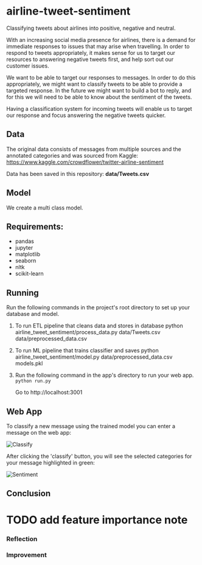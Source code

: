# airline-tweet-sentiment
Classifying tweets about airlines into positive, negative and neutral. 

With an increasing social media presence for airlines, there is a demand for immediate responses to issues that may 
arise when travelling. In order to respond to tweets appropriately, it makes sense for us to target our resources to
 answering negative tweets first, and help sort out our customer issues. 

We want to be able to target our responses to messages. In order to do this appropriately, we might want 
to classify tweets to be able to provide a targeted response. In the future we might want to build a bot to reply, and 
for this we will need to be able to know about the sentiment of the tweets.

Having a classification system for incoming tweets will enable us to target our response and focus answering the 
negative tweets quicker.

## Data

The original data consists of messages from multiple sources and the annotated categories and was sourced from Kaggle:
https://www.kaggle.com/crowdflower/twitter-airline-sentiment

Data has been saved in this repository:
**data/Tweets.csv**

## Model

We create a multi class model.

## Requirements:
* pandas
* jupyter
* matplotlib
* seaborn
* nltk
* scikit-learn

## Running
Run the following commands in the project's root directory to set up your database and model.

1. To run ETL pipeline that cleans data and stores in database python airline_tweet_sentiment/process_data.py data/Tweets.csv data/preprocessed_data.csv
2. To run ML pipeline that trains classifier and saves python airline_tweet_sentiment/model.py data/preprocessed_data.csv models.pkl
3. Run the following command in the app's directory to run your web app. 
```python run.py```

    Go to http://localhost:3001

## Web App

To classify a new message using the trained model you can enter a message on the web app:

![Classify](/app/screenshots/classify_tweet.PNG)

After clicking the 'classify' button, you will see the selected categories for your message highlighted in green:

![Sentiment](/app/screenshots/highlighted_sentiment.PNG)

## Conclusion
# TODO add feature importance note

### Reflection

### Improvement

